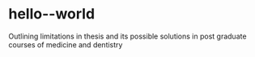 # hello--world
Outlining limitations in thesis  and its possible  solutions in post graduate courses of medicine and dentistry
